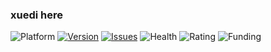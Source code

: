 ### xuedi here

![Platform](https://img.shields.io/static/v1?label=Platform&message=GNU%20Linux%20x86%20since%201997&color=green)
[![Version](https://img.shields.io/github/v/tag/xuedi/xuedi?label=Version&color=green)](https://github.com/xuedi/xuedi/blob/main/VERSION.md)
[![Issues](https://img.shields.io/github/issues/xuedi/xuedi)](https://github.com/xuedi/xuedi/issues)
![Health](https://img.shields.io/static/v1?label=Packagesize&message=average%20need%20sport&color=red)
![Rating](https://img.shields.io/static/v1?label=Rating&message=★★★★☆&color=green)
![Funding](https://img.shields.io/static/v1?label=XCH&message=xch1xg4tgnfgvk6ae8tw3yp7kd8t9rwsnxty6jfw7nh6gkffl2zd5jcse8fj4j&color=green)





